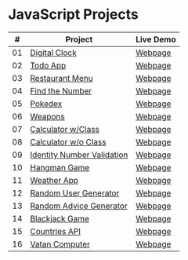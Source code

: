 # JavaScript Projects


|  #  | Project                                                                                 | Live Demo                                                           |
| :-: | --------------------------------------------------------------------------------------- | ------------------------------------------------------------------- |
| 01  | [Digital Clock](https://github.com/keremilhan/Digital-Clock)                            | [Webpage](https://keremilhan.github.io/Digital-Clock/)              |
| 02  | [Todo App](https://github.com/keremilhan/to-do-project)                                 | [Webpage](https://keremilhan.github.io/to-do-project/)              |
| 03  | [Restaurant Menu](https://github.com/keremilhan/Restaurant-Menu)                        | [Webpage](https://keremilhan.github.io/Restaurant-Menu/)            |
| 04  | [Find the Number](https://github.com/keremilhan/Find-the-Number)                        | [Webpage](https://keremilhan.github.io/Find-the-Number/)            |
| 05  | [Pokedex](https://github.com/keremilhan/Pokedex)                                        | [Webpage](https://keremilhan.github.io/Pokedex/)                    |
| 06  | [Weapons](https://github.com/keremilhan/Weapons)                                        | [Webpage](https://keremilhan.github.io/Weapons/)                    |
| 07  | [Calculator w/Class](https://github.com/keremilhan/Calculator)                          | [Webpage](https://keremilhan.github.io/Calculator/)                 |
| 08  | [Calculator w/o Class](https://github.com/keremilhan/Calculator-Project)                | [Webpage](https://keremilhan.github.io/Calculator-Project/)         |
| 09  | [Identity Number Validation](https://github.com/keremilhan/TC-Validation)               | [Webpage](https://keremilhan.github.io/TC-Validation/)              |
| 10  | [Hangman Game](https://github.com/keremilhan/Hangman-Game)                              | [Webpage](https://keremilhan.github.io/Hangman-Game/)               |
| 11  | [Weather App](https://github.com/keremilhan/Weather-App)                                | [Webpage](https://keremilhan.github.io/Weather-App/)                |
| 12  | [Random User Generator](https://github.com/keremilhan/Random-User-Generator)            | [Webpage](https://keremilhan.github.io/Random-User-Generator/)      |
| 13  | [Random Advice Generator](https://github.com/keremilhan/Random-Advice-Generator)        | [Webpage](https://keremilhan.github.io/Random-Advice-Generator/)    |
| 14  | [Blackjack Game](https://github.com/keremilhan/Blackjack)                               | [Webpage](https://keremilhan.github.io/Blackjack/)                  |
| 15  | [Countries API](https://github.com/keremilhan/Countries)                                | [Webpage](https://keremilhan.github.io/Countries/)                  |
| 16  | [Vatan Computer](https://github.com/keremilhan/Website-Task)                            | [Webpage](https://keremilhan.github.io/Website-Task/)               |

